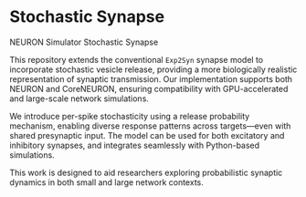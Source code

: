 # Stochastic Synapse
NEURON Simulator Stochastic Synapse

This repository extends the conventional `Exp2Syn` synapse model to incorporate stochastic vesicle release, providing a more biologically realistic representation of synaptic transmission. Our implementation supports both NEURON and CoreNEURON, ensuring compatibility with GPU-accelerated and large-scale network simulations.

We introduce per-spike stochasticity using a release probability mechanism, enabling diverse response patterns across targets—even with shared presynaptic input. The model can be used for both excitatory and inhibitory synapses, and integrates seamlessly with Python-based simulations.

This work is designed to aid researchers exploring probabilistic synaptic dynamics in both small and large network contexts.
